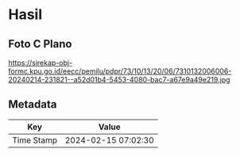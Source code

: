 # Hasil

## Foto C Plano

https://sirekap-obj-formc.kpu.go.id/eecc/pemilu/pdpr/73/10/13/20/06/7310132006006-20240214-231821--a52d01b4-5453-4080-bac7-a67e9a49e219.jpg


## Metadata

| Key        | Value               |
| ---------- | ------------------- |
| Time Stamp | 2024-02-15 07:02:30 |




